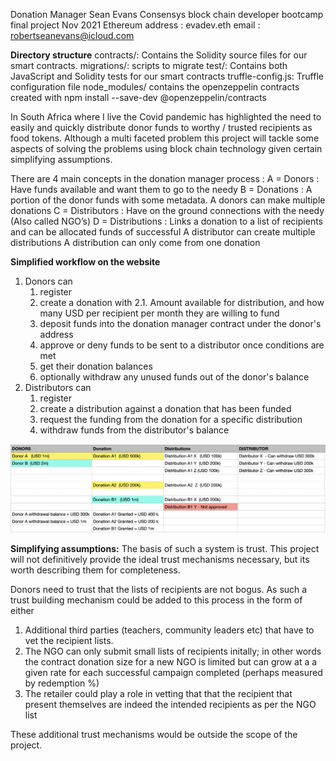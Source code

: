 Donation Manager
Sean Evans Consensys block chain developer bootcamp final project
Nov 2021
Ethereum address : evadev.eth
email : robertseanevans@icloud.com

**Directory structure**
contracts/: Contains the Solidity source files for our smart contracts.
migrations/: scripts to migrate
test/: Contains both JavaScript and Solidity tests for our smart contracts
truffle-config.js: Truffle configuration file
node_modules/ contains the openzeppelin contracts created with npm install --save-dev @openzeppelin/contracts

In South Africa where I live the Covid pandemic has highlighted the need to easily and quickly distribute donor funds to worthy / trusted recipients as food tokens. Although a multi faceted problem this project will tackle some aspects of solving the problems using block chain technology given certain simplifying assumptions.

There are 4 main concepts in the donation manager process :
A = Donors        : Have funds available and want them to go to the needy
B = Donations     : A portion of the donor funds with some metadata.
                    A donors can make multiple donations
C = Distributors  : Have on the ground connections with the needy (Also called NGO’s)
D = Distributions : Links a donation to a list of recipients and can be allocated funds of successful
                    A distributor can create multiple distributions
                    A distribution can only come from one donation

**Simplified workflow on the website**
1. Donors can
    1. register
    2. create a donation with
        2.1. Amount available for distribution, and how many USD per recipient per month they are willing to fund
    3. deposit funds into the donation manager contract under the donor's address
    4. approve or deny funds to be sent to a distributor once conditions are met
    5. get their donation balances
    6. optionally withdraw any unused funds out of the donor's balance
2. Distributors can
    1. register
    2. create a distribution against a donation that has been funded
    3. request the funding from the donation for a specific distribution
    4. withdraw funds from the distributor's balance  

![Screenshot](flow.png)

**Simplifying assumptions:**
The basis of such a system is trust. This project will not definitively provide the ideal trust mechanisms necessary, but its worth describing them for completeness.

Donors need to trust that the lists of recipients are not bogus. As such a trust building mechanism could be added to this process in the form of either
1. Additional third parties (teachers, community leaders etc) that have to vet the recipient lists.
2. The NGO can only submit small lists of recipients initally; in other words the contract donation size for a new NGO is limited but can grow at a a given rate for each successful campaign completed (perhaps measured by redemption %)
3. The retailer could play a role in vetting that that the recipient that present themselves are indeed the intended recipients as per the NGO list

These additional trust mechanisms would be outside the scope of the project.
